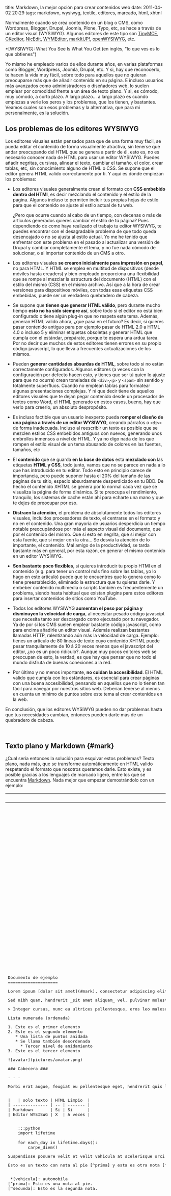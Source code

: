 title: Markdown, la mejor opción para crear contenidos web
date: 2011-04-02 20:29
tags: markdown, wysiwyg, textile, editores, marcado, html, xhtml

Normalmente cuando se crea contenido en un blog o CMS, como Wordpress, Blogger,
Drupal, Joomla, Plone, Typo, etc, se hace a través de un editor visual (WYSIWYG).
Algunos editores de este tipo son [TinyMCE][0], [CKeditor][1], [NicEdit][2],
[WYMEditor][3], [markItUP!][4], [openWYSIWYG][5], etc.

  [0]: http://tinymce.moxiecode.com/
  [1]: http://ckeditor.com/
  [2]: http://nicedit.com/
  [3]: http://www.wymeditor.org/
  [4]: http://markitup.jaysalvat.com/home/
  [5]: http://www.openwebware.com/

*[WYSIWYG]: What You See Is What You Get (en inglés, "lo que ves es lo que obtienes")

Yo mismo he empleado varios de ellos durante años, en varias plataformas como
Blogger, Wordpress, Joomla, Drupal, etc. Y si, hay que reconocerlo, te hacen la
vida muy fácil, sobre todo para aquellos que no quieran preocuparse más que de
añadir contenido en su página. E incluso usuarios más avanzados como
administradores o diseñadores web, lo suelen emplear por comodidad frente a un
área de texto plano. Y si, es cómodo, muy cómodo, a corto plazo. A largo plazo...
a largo plazo es cuando empiezas a verle los peros y los problemas, que los
tienen, y bastantes. Veamos cuales son esos problemas y la alternativa, que para
mi personalmente, es la solución.

## Los problemas de los editores WYSIWYG

Los editores visuales están pensados para que de una forma muy fácil, se pueda
editar el contenido de forma visualmente atractiva, sin tenerse que andar
preocupando del HTML que se genera a partir de él, esto es, no es necesario
conocer nada de HTML para usar un editor WYSIWYG. Puedes añadir negritas,
cursivas, alinear el texto, cambiar el tamaño, el color, crear tablas, etc, sin
conocimiento alguno de HTML o CSS. Se supone que el editor genera HTML valido
correctamente por ti. Y aquí es donde empiezan los problemas:

 * Los editores visuales generalmente crean el formato con **CSS embebido dentro
 del HTMl**, es decir mezclando el contenido y el estilo de la página. Algunos
 incluso te permiten incluir tus propias hojas de estilo para que el contenido
 se ajuste al estilo actual de tu web.

    ¿Pero que ocurre cuando al cabo de un tiempo, con decenas o más de artículos
    generados quieres cambiar el estilo de tú página? Pues dependiendo de como
    haya realizado el trabajo tu editor WYSIWYG, te puedes encontrar con el
    desagradable problema de que todo queda desencajado o no se ajusta al estilo
    actual. Yo me he tenido que enfrentar con este problema en el pasado al
    actualizar una versión de Drupal y cambiar completamente el tema, y no fue
    nada cómodo de solucionar, o al importar contenido de un CMS a otro.

 * Los editores visuales **se crearon inicialmente para impresión en papel**, no
 para HTML. Y HTML se emplea en multitud de dispositivos (desde móviles hasta
 ereaders) y bien empleado proporciona una flexibilidad que se rompe al mezclar
 la estructura del documento (HTML) con el estilo del mismo (CSS) en el mismo
 archivo. Así que a la hora de crear versiones para dispositivos móviles, con
 todas esas etiquetas CSS embebidas, puede ser un verdadero quebradero de cabeza.

 * Se supone que **tienen que generar HTML válido**, pero durante mucho tiempo
   **esto no ha sido siempre así**, sobre todo si el editor no está bien
   configurado o tiene algún plug-in que no respeta este tema. Además, generan
   HTML valido ahora, ¿que pasa en el futuro? Es decir, si quieres pasar
   contenido antiguo para por ejemplo pasar de HTML 2.0 a HTML 4.0 o incluso 5
   y eliminar etiquetas obsoletas y generar HTML que cumpla con el estándar,
   prepárate, porque te espera una ardua tarea. Por no decir que muchos de estos
   editores tienen errores en su propio código javascript, lo que lleva a
   frecuentes actualizaciones de los mismos.

 * Pueden **generar cantidades absurdas de HTML**, sobre todo si no están
 correctamente configurados. Algunos editores (a veces con la configuración por
 defecto hacen esto, y tienes que ser tú quien lo ajuste para que no ocurra)
 crean toneladas de `<div>`,`<p>` y `<span>` sin sentido y totalmente superfluos.
 Cuando no emplean tablas para formatear algunas presentaciones complejas. Y ni
 que decir tiene de aquellos editores visuales que te dejan pegar contenido
 desde un procesador de textos como Word, el HTML generado en estos casos,
 bueno, hay que verlo para creerlo, un absoluto despropósito.

 * Es incluso factible que un usuario inexperto pueda **romper el diseño de una
 página a través de un editor WYSIWYG**, creando párrafos o `<div>` de forma
 inadecuada. Incluso al reescribir un texto es posible que se mezclen  estilos
 CSS embebidos antiguos con nuevos, generando unos embrollos inmensos a nivel de
 HTML. Y ya no digo nada de los que rompen el estilo visual de un tema abusando
 de colores en las fuentes, tamaños, etc

 * El **contenido** que se guarda **en la base de datos** esta **mezclado con**
 las etiquetas **HTML y CSS**, todo junto, vamos que no se parece en nada a lo
 que has introducido en tu editor. Todo esto en principio carece de importancia,
 pero puede suponer hasta el 20% del tamaño de las páginas de tu sitio, espacio
 absurdamente desperdiciado en tu BDD. De hecho el contenido XHTML se genera por
 lo normal cada vez que se visualiza la página de forma dinámica. Si te preocupa
 el rendimiento, tranquilo, los sistemas de cache están ahí para echarte una
 mano y que te dejes de preocupar por eso.

 * **Distraen la atención**, el problema de absolutamente todos los editores
 visuales, incluidos procesadores de texto, el centrarse en el formato y no en
 el contenido. Una gran mayoría de usuarios desperdicia un tiempo notable
 preocupándose por más el aspecto visual del documento, que por el contenido del
 mismo. Que si esto en negrita, que si mejor con esta fuente, que si mejor con
 la otra... Se desvía la atención de lo importante, el contenido. Mal amigo de
 la productividad, se tarda bastante más en general, por esta razón, en generar
 el mismo contenido en un editor WYSIWYG.

 * **Son bastante poco flexibles**, si quieres introducir tu propio HTMl en el
 contenido (e.g. para tener un control más fino sobre las tablas, yo lo hago en
 este articulo) puede que te encuentres que lo genera como lo tiene
 preestablecido, eliminado la estructura que tu quieras darle. Y embeber
 contenido multimedia o scripts también es frecuentemente un problema, siendo
 hasta habitual que existan plugins para estos editores para insertar contenidos
 de sitios como YouTube.

 * Todos los editores WYSIWYG **aumentan el peso por página y disminuyen la
 velocidad de carga**, al necesitar pesado código javascipt que necesita tanto
 ser descargado como ejecutado por tu navegador. Ya de por si los CMS suelen
 emplear bastante código javascript, como para encima añadirle un editor visual.
 Además realizan bastantes llamadas HTTP, ralentizando aún más la velocidad de
 carga. Ejemplo: tienes un articulo de 80 lineas de texto cuyo contenido XHTML
 puede pesar tranquilamente de 10 á 20 veces menos que el javascript del editor,
 ¿no es un poco ridículo?. Aunque muy pocos editores web se preocupan de esto,
 la verdad, es que hay que pensar que no todo el mundo disfruta de buenas
 conexiones a la red.

 * Por último y no menos importante, **no cuidan la accesibilidad**. El HTML
 valido que cumpla con los estándares, es esencial para crear páginas con una
 buena accesibilidad, pensando en aquellos que no lo tienen tan fácil para
 navegar por nuestros sitios web. Deberían tenerse al menos en cuenta un mínimo
 de puntos sobre este tema al crear contenidos en la web.

En conclusión, que los editores WYSIWYG pueden no dar problemas hasta que tus
necesidades cambian, entonces pueden darte más de un quebradero de cabeza.

<br />

## Texto plano y Markdown {#mark}

¿Cual sería entonces la solución para esquivar estos problemas? Texto plano,
nada más, que se transforme automáticamente en HTML valido respetando el formato
que nosotros queramos darle. Esto existe, y es posible gracias a los lenguajes
de marcado ligero, entre los que se encuentra [Markdown][mkdwn]. Nada mejor que
empezar demostrándolo con un ejemplo:

   [mkdwn]: http://daringfireball.net/projects/markdown/

<div>
<table>
  <thead><tr><th style="width: 50%;">Markdown</th><th>Resultado</th></tr></thead>
<tbody><tr>
    <td><pre class="no_mrkdwn">
<p>Documento de ejemplo
====================</p><p>Lorem ipsum [dolor sit amet](#mark), consectetur adipiscing elit. Curabitur eget ante nunc. Pellentesque a tortor ipsum, id rhoncus orci. Quisque leo sapien, rutrum id convallis id, rutrum in ligula. Vestibulum **semper adipiscing leo** et blandit.</p><p>Sed nibh quam, hendrerit _sit amet aliquam_ vel, pulvinar molestie augue.</p><p>&gt; Integer cursus, nunc eu ultrices pellentesque, eros leo malesuada turpis, vel convallis neque dolor a nunc. Sed lacus risus, condimentum vitae posuere quis, ultrices pharetra nunc.</p><p>Lista numerada (ordenada)</p><p>1. Este es el primer elemento
2. Este es el segundo elemento
   * Una lista de puntos anidada
   * Se llama también desordenada
     * Tercer nivel de anidamiento
3. Este es el tercer elemento</p><p>![avatar](pictures/avatar.png)</p><p>### Cabecera ###</p><p>- - -</p><p>Morbi erat augue, feugiat eu pellentesque eget, hendrerit quis lectus. Fusce dignissim pretium nibh sed dignissim. Pellentesque lobortis ante eu dui fermentum vitae blandit risus aliquet.</p><p>
|   | solo texto | HTML Limpio  |
| -------------- | -- | ------- |
| Markdown       | Si | Si      |
| Editor WYSISWG | X  | A veces |</p><p>
&nbsp;&nbsp;&nbsp;&nbsp;:::python
&nbsp;&nbsp;&nbsp;&nbsp;import lifetime
&nbsp;&nbsp;&nbsp;&nbsp;
&nbsp;&nbsp;&nbsp;&nbsp;for each_day in lifetime.days():
&nbsp;&nbsp;&nbsp;&nbsp;&nbsp;&nbsp;&nbsp;&nbsp;carpe_diem()</p><p>Suspendisse posuere velit et velit vehicula at scelerisque orci suscipit. Nulla facilisis lorem eu sem viverra varius nec ut felis.</p><p>Esto es un texto con nota al pie [^prima] y esta es otra nota [^secunda]</p><p>
 *[vehicula]: automobila
[^prima]: Esto es una nota al pie.
[^secunda]: Esto es la segunda nota.</p></pre>
     </td>
     <td>
<h1>Documento de ejemplo</h1>

<p>Lorem ipsum <a href="#mark">dolor sit amet</a>, consectetur adipiscing elit. Curabitur eget ante nunc. Pellentesque a tortor ipsum, id rhoncus orci. Quisque leo sapien, rutrum id convallis id, rutrum in ligula. Vestibulum <strong>semper adipiscing leo</strong> et blandit.</p>

<p>Sed nibh quam, hendrerit <em>sit amet aliquam</em> vel, pulvinar molestie augue.</p>

<blockquote>
  <p>Integer cursus, nunc eu ultrices pellentesque, eros leo malesuada turpis, vel convallis neque dolor a nunc. Sed lacus risus, condimentum vitae posuere quis, ultrices pharetra nunc.</p>
</blockquote>

<p>Lista numerada (ordenada)</p>

<ol><li>Este es el primer elemento</li>
<li>Este es el segundo elemento

<ul><li>Una lista de puntos anidada</li>

<li>Se llama también desordenada

<ul><li>Tercer nivel de anidamiento</li>
</ul></li>
</ul></li>
<li>Este es el tercer elemento</li>
</ol><p><img src="pictures/avatar.png" alt="avatar" /></p>

<h3>Cabecera</h3>

<hr /><p>Morbi erat augue, feugiat eu pellentesque eget, hendrerit quis lectus. Fusce dignissim pretium nibh sed dignissim. Pellentesque lobortis ante eu dui fermentum vitae blandit risus aliquet.</p>

<table><thead><tr><th></th>
  <th>solo texto</th>

  <th>HTML Limpio</th>
</tr></thead><tbody><tr><td>Markdown</td>
  <td>Si</td>
  <td>Si</td>
</tr><tr><td>Editor WYSISWG</td>
  <td>X</td>
  <td>A veces</td>

</tr></tbody></table>

<div class="codehilite"><pre><span class="kn">import</span> <span class="nn">lifetime</span>

<span class="k">for</span> <span class="n">each_day</span> <span class="ow">in</span> <span class="n">lifetime</span><span class="o">.</span><span class="n">days</span><span class="p">():</span>
<span class="n">    carpe_diem</span><span class="p">()</span></pre></div>
<p>Suspendisse posuere velit et velit <abbr title="automobila">vehicula</abbr> at scelerisque orci suscipit. Nulla facilisis lorem eu sem viverra varius nec ut felis.</p>

<p>Esto es un texto con nota al pie <sup id="fnref:prima"><a href="#fn:prima" rel="footnote">1</a></sup> y esta es otra nota <sup id="fnref:secunda"><a href="#fn:secunda" rel="footnote">2</a></sup></p>

<div class="footnotes">
<hr /><ol><li id="fn:prima">
<p>Esto es una nota al pie. <a href="#fnref:prima" rev="footnote">↩</a></p>
</li>

<li id="fn:secunda">
<p>Esto es la segunda nota. <a href="#fnref:secunda" rev="footnote">↩</a></p>
</li>
</ol>
    </td>
  </tr>
</tbody></table>
</div>

Es así de sencillo, el texto plano que se escribe en la columna de la izquierda
genera el HTML que se puede ver representado en la derecha. Es además HTML
valido, sin CSS embebido (exceptuando el código con resaltado de sintaxis, pero
esto es necesario y tampoco es generado por **Markdown** si no por
[GeSHi][geshi] anteriormente y ahora por [Pygments][pygments]) y empleando el
mínimo necesario, siendo lo más limpio posible.
Pero el contenido que se guarda en la base de datos y el que tú editas es el de
la izquierda. Este contenido generará HTML valido hoy y mañana, es totalmente
independiente del estilo que emplees en tu página y puedes migrarlo de un CMS a
otro sin problema alguno. Todo son ventajas, el único inconveniente es que tienes
que aprender a usar **Markdown**, algo que es sumamente sencillo, a la par que
incrementa la legibilidad del texto plano.

La legibilidad del texto es uno de los pilares fundamentales de **Markdown**, tal
y como el mismo autor, [John Gruber][jgrub], lo cuenta[^1]:

> El objetivo fundamental de diseño para la sintaxis de Markdown es hacerlo tan
legible como sea posible. La idea es que un documento formateado con Markdown
debería poder ser publicado tal y como está, como texto plano, sin que parezca
que ha sido marcado con etiquetas o instrucciones de formateado. Mientras que la
sintaxis de Markdown ha sido influenciada por muchos filtros texto-a-HTML
existentes, la principal fuente de inspiración es el formato de los correos
electronicos en texto plano.


  [jgrub]: http://en.wikipedia.org/wiki/John_Gruber
  [^1]: The overriding design goal for Markdown’s formatting syntax is to make
    it as readable as possible. The idea is that a Markdown-formatted document
    should be publishable as-is, as plain text, without looking like it’s been
    marked up with tags or formatting instructions. While Markdown’s syntax has
    been influenced by several existing text-to-HTML filters, the single biggest
    source of inspiration for Markdown’s syntax is the format of plain text
    email. [fuente](http://daringfireball.net/projects/markdown/)

No voy ahora, en este articulo, a enseñarte a emplear **Markdown**, pero tienes
una guía de prácticamente todas las posibilidades que te brinda en
[Markdown & Pygments Lexers Cheat Sheet](http://joedicastro.com/pages/markdown.html).
Además, si somos así de vagos, podemos emplear también algunos editores visuales
que generan y emplean markdown, como [markItUP!][4] o el conocido [WMD][wmd] que
empleamos en [python majibu](http://python.majibu.org). Aunque ambos editores
solo soportan Markdown estándar, cuando en este sitio también soporto las
capacidades adicionales de [Markdown Extra][xtra].

   [geshi]: http://qbnz.com/highlighter/
   [wmd]: http://code.google.com/p/wmd/
   [xtra]: http://michelf.com/projects/php-markdown/extra/
   [pygments]: http://pygments.org/

Todo el contenido de este sitio (exceptuando el automático, como las búsquedas,
etiquetas, acerca de, ...) está generado empleando **Markdown** y todo está en
HTML 5 valido. Un ejemplo del HTML que genera Markdown sería el siguiente:

<table>
 <thead>
  <tr>
   <th style="width: 50%;">Markdown</th><th>HTML</th>
  </tr>
 <tbody>
  <tr>
   <td>
    <pre class="no_mrkdwn">
Documento de ejemplo
====================

Lorem ipsum [dolor sit amet](#mark), consectetur adipiscing elit. Curabitur eget ante nunc. Pellentesque a tortor ipsum, id rhoncus orci. Quisque leo sapien, rutrum id convallis id, rutrum in ligula. Vestibulum **semper adipiscing leo** et blandit.

Sed nibh quam, hendrerit _sit amet aliquam_ vel, pulvinar molestie augue.
    </pre>
   </td>
   <td>
    <pre class="no_mrkdwn">
&lt;h1&gt;Documento de ejemplo&lt;/h1&gt;

&lt;p&gt;Lorem ipsum &lt;a href="#mark"&gt;dolor sit amet&lt;/a&gt;, consectetur adipiscing elit. Curabitur eget ante nunc. Pellentesque a tortor ipsum, id rhoncus orci. Quisque leo sapien, rutrum id convallis id, rutrum in ligula. Vestibulum &lt;strong&gt;semper adipiscing leo&lt;/strong&gt; et blandit.&lt;/p&gt;

&lt;p&gt;Sed nibh quam, hendrerit &lt;em&gt;sit amet aliquam&lt;/em&gt; vel, pulvinar molestie augue.&lt;/p&gt;
     </pre>
   </td>
  </tr>
 </tbody>
</table>


Como se puede ver es el HTMl justo, limpio y cumpliendo estándares, ni más ni
menos. Este es un ejemplo muy sencillo, y posiblemente cualquier editor WYSIWYG
sea capaz de dar el mismo resultado, el problema aparece con documentos más
complejos, con sucesivas re-ediciones del texto y con editores mal configurados.
Eso si, lo que se almacena en la BDD con **Markdown** es texto plano, con los
otros editores, el texto, las etiquetas HTML y CSS embebido.

## ¿Porque Markdown y no otros?

Evidentemente **Markdown** no es el único [lenguaje de marcado ligero][lml],
existen otros también conocidos y extendidos como [Textile][6], [BBCode][7],
[reStructuredText][8], [Texy!][9], [Txt2tags][10] o los empleados en los Wikis
como [Creole][11] o el de [MediaWiki][12].

En primer lugar **Markdown** es uno de los que más características soporta, uno
de los que más salidas puede generar (no solo HTML, también LaTeX, RTF, PDF,
EPUB, ...) y además es probablemente el más extendido y soportado de todos
(exceptuando BBCode y los de los Wikis, empleados en sus nichos particulares).
Pero también es uno de los más fáciles de emplear (saliendo del formato básico
como negritas, etc) y que produce un texto plano más vistoso y legible.

   [lml]: http://es.wikipedia.org/wiki/Lenguajes_de_marcas_ligeros
   [6]: http://textile.thresholdstate.com/
   [7]: http://www.bbcode.org/
   [8]: http://docutils.sourceforge.net/rst.html
   [9]: http://texy.info/en/
   [10]: http://txt2tags.org/
   [11]: http://www.wikicreole.org/
   [12]: http://www.mediawiki.org/wiki/Help:Formatting

### Comparativa

Como no, lo mejor, es ver una comparativa co un ejemplo de el mismo documento y
el texto empleado por cada uno de los lenguajes para generarlo. Para ello he
creado un articulo aparte para mostrarla.

[Comparativa](http://joedicastro.com/comparativa-de-lenguajes-de-marcado-ligero.html)


## ¿Quién emplea Markdown?

Una de las razones para emplear **Markdown** es porque es uno de los más
extendidos, sobre todo en el mundo de la programación. Por ejemplo,
[Stack Overflow][13] y todos los sitios de [Stack Exchange][14] emplean una
variante de Markdown para la entrada de texto. Repositorios de código como
[GitHub][15] y [Bitbucket][16] también lo emplean para ciertas funciones.
También lo emplea el sistema de seguimiento de incidencias [LightHouse][17].

  [13]: http://stackoverflow.com/
  [14]: http://stackexchange.com/
  [15]: https://github.com/
  [16]: https://bitbucket.org/
  [17]: http://lighthouseapp.com/

Fuera del ámbito de la programación, sitios tan conocidos como [Reddit][18] lo
emplean. Plataformas para la educación online como [Moodle][19] o
[Podmedics][20] también hacen uso de él. Un Wiki como [Instiki][21] permite
emplear Markdown. Plataformas de blogs y contenidos como [Posterous][22],
[Tumblr][23] y [Squarespace][24] lo ofrecen como opción. Y seguro que me estoy
dejando en el tintero muchos más lugares donde es empleado habitualmente.

  [18]: http://www.reddit.com/
  [19]: http://moodle.org/
  [20]: http://podmedics.heroku.com/
  [21]: http://www.instiki.org/
  [22]: https://posterous.com/
  [23]: http://www.tumblr.com/
  [24]: http://www.squarespace.com/

Hay que tener en cuenta de que aquí no he hablado de software CMS que lo soporta,
eso lo contemplo en el próximo punto, si no más bien de organizaciones/compañías.

## Excusas para no emplearlo

La primera que dice todo el mundo, es un incordio usarlo y aprenderlo, la
pregunta es: ¿Has intentado emplearlo? Créeme se aprende en nada, sobre la
marcha, y una vez que te acostumbras a él, lo elegirás frente a los editores
WYSIWYG, casi con toda seguridad. Una vez aprendido no tienes que separar los
dedos de tu teclado, no necesitas para nada el ratón para crear tu contenido.
Ganarás mucho tiempo para ti mismo y lo agredeceras, créeme.

La segunda, no puedo usarlo en mi CMS o blog. ¿Seguro? A continuación te detallo
las opciones que conozco para publicar contenidos empleando **Markdown**.

### CMS y Blogs:

* Por defecto, como opción o nativamente:
    * [Nesta](http://nestacms.com/)
    * [Kohanut](http://kohanut.com/)
    * [MovableType](http://www.movabletype.org/)
    * [Typo](http://fdv.github.com/typo/)
* Con añadidos:
    * [Drupal](http://drupal.org/) A través de un modulo, [Markdown Filter](http://drupal.org/project/markdown)
    * [Wordpress](http://wordpress.org/) Hay varios plugins disponibles para emplearlo.
    * [Django](http://djangoproject.com/) Hay varias formas de soportarlo.
    * [Plone](http://plone.org) Se puede habilitar a través de un modulo.
    * [Blogger](http://blogger.com) A través de algunos proyectos externos, [Blogger-markdown-editor](http://code.google.com/p/blogger-markdown-editor/)
    * [ExpressionEngine](http://expressionengine.com/) A través de un plugin.
    * [Joomla](http://www.joomla.org/) A través de una extensión, [jMarkdown](http://extensions.joomla.org/extensions/edition/code-display/8391)

### Generadores de sitios con contenido estático (HTML):

* [Pelican](https://github.com/ametaireau/pelican/)
* [hyde](http://ringce.com/hyde)
* [Blogofile](http://www.blogofile.com/)
* [Poole](https://bitbucket.org/obensonne/poole/src)
* [Growl](https://github.com/xfire/growl/tree)
* [Markdoc](http://markdoc.org/)
* [Webgen](http://webgen.rubyforge.org/)
* [nanoc](http://nanoc.stoneship.org/)
* [jekyll](http://jekyllrb.com/)
* [Hakyll](http://jaspervdj.be/hakyll/)
* [Webby](http://webby.rubyforge.org/)
* [toto](http://cloudhead.io/toto)
* [Rote](http://rote.rubyforge.org/)

### Plataforma de Blogs con contenido estático (HTML):

* [Calepin.co](http://calepin.co/) es un **Pelican** hospedado, que lee ficheros
markdown desde **DropBox**

### Wiki:

* Por defecto, como opción o nativamente:
    * [Instiki](http://instiki.org)
    * [ikiwiki](http://ikiwiki.info/)
    * [sputnik](http://sputnik.freewisdom.org/)
    * [nanoki](http://alt.textdrive.com/nanoki/)
    * [gitit](https://github.com/jgm/gitit)
* Con añadidos:
    * [MoinMoin](http://moinmo.in/) con una [extensión](http://moinmo.in/ParserMarket/Markdown)
    * [MediaWiki](http://www.mediawiki.org) con una [extensión](http://www.mediawiki.org/wiki/Extension:MarkdownSyntax)
    * [DokuWiki](http://www.dokuwiki.org/)
    * [Oddmuse](http://oddmuse.org/)
    * [PmWiki](http://www.pmwiki.org/)

### Foros:

* [phpBB](http://www.phpbb.com/) A través de un
[MOD](http://www.phpbb.com/community/viewtopic.php?f=70&t=2093183)

### Conversor Markdown desde/a otros formatos:

* [Pandoc](http://johnmacfarlane.net/pandoc/try)

### Editores de Texto que lo soportan (marcado de sintaxis):

* [Vim](http://www.vim.org/) con [Vim-Markdown](https://github.com/plasticboy/vim-markdown)
* [Emacs](http://www.gnu.org/software/emacs/) con [markdown-mode](http://jblevins.org/projects/markdown-mode/)
* [Gedit](http://projects.gnome.org/gedit/) con [gedit-markdown](http://live.gnome.org/Gedit/MarkdownSupport)
* [Eclipse](http://www.eclipse.org/) con el experimental [markdown editor](http://www.winterwell.com/software/markdown-editor.php)
* [TextMate](http://macromates.com/)
* [SubEthaEdit](http://www.codingmonkeys.de/subethaedit/)
* [Ecto](http://ecto.kung-foo.tv/)
* [MarsEdit](http://www.red-sweater.com/marsedit/)

### Editor Markdown:

* [ReText](http://sourceforge.net/p/retext/home/)
* [Markdown Pad](http://markdownpad.com/)
* [Byword](http://bywordapp.com/)

### Editor Offline para blogs:

* [QTM](http://qtm.blogistan.co.uk/)

### Editores Online para probar Markdown:

* [Dingus](http://daringfireball.net/projects/markdown/dingus) por [John Gruber](http://daringfireball.net/)
* [Dingus PHP](http://michelf.com/projects/php-markdown/dingus/) por Michel Fortin
* [Markdown Extra + GeShi](http://anthonybush.com/markdown_extra_geshi/) por Anthony Bush
* [Dillinger](http://dillinger.io/) es una aplicación en HTML 5 por Joe McCann
* [Babelmark](http://babelmark.bobtfish.net/?markdown=*This+**is+a+test*.&normalize=on) para comparar las distintas implementaciones de Markdown
* [Markdown Editor](http://joncom.be/experiments/markdown-editor/edit/) por John Combe
* [Showdown](http://softwaremaniacs.org/playground/showdown-highlight/)
* [Markdownr](http://markdownr.com/)

Y si eres desarrollador, tienes disponibles distintas implementaciones de Markdown:

| Lenguaje | Implementaciones |
| :- | :-- |
| Python | [Python-markdown](http://www.freewisdom.org/projects/python-markdown/) |
| PHP | [PHP Markdown y PHP Markdown Extra](http://michelf.com/projects/php-markdown/) |
| Perl | [Original](http://daringfireball.net/projects/markdown/) y [MultiMarkdown](https://github.com/fletcher/MultiMarkdown) |
| Ruby | [BlueCloth](http://deveiate.org/projects/BlueCloth), [Maruku](https://github.com/nex3/maruku) y [Kramdown](http://kramdown.rubyforge.org/) |
| C# | [Markdown.NET](http://aspnetresources.com/blog/markdown_announced) |
| C | [Discount](http://www.pell.portland.or.us/~orc/Code/markdown/) y [Peg-Markdown](https://github.com/jgm/peg-markdown) |
| C++ | [Cpp-markdown](http://cpp-markdown.sourceforge.net/) |
| Java | [MarkdownJ](http://sourceforge.net/projects/markdownj/) |
| Javascript | [Showdown](https://github.com/coreyti/showdown) |
| Lua | [markdown.lua](http://www.frykholm.se/files/markdown.lua) |
| Haskell | [Pandoc](http://johnmacfarlane.net/pandoc/) |
| Common Lisp | [CL-Markdown](http://common-lisp.net/project/cl-markdown/) |
| Scala | [Knockoff](http://tristanhunt.com/projects/knockoff/) y [Actuarius](http://henkelmann.eu/projects/actuarius/) |

Entonces, habiendo tantas opciones, ¿por qué no lo pruebas?

Y si hay más excusas, pues la verdad, no las conozco, dímelas tú.
